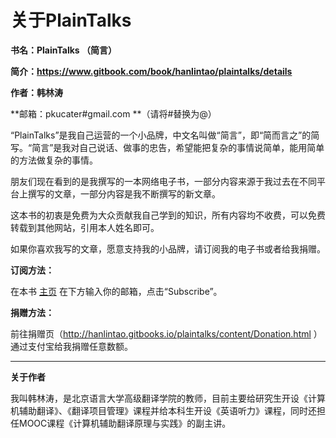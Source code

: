 # 关于PlainTalks

**书名：PlainTalks （简言）**

**简介：https://www.gitbook.com/book/hanlintao/plaintalks/details**

**作者：韩林涛**

**邮箱：pkucater#gmail.com **（请将#替换为@）



“PlainTalks”是我自己运营的一个小品牌，中文名叫做“简言”，即“简而言之”的简写。“简言”是我对自己说话、做事的忠告，希望能把复杂的事情说简单，能用简单的方法做复杂的事情。

朋友们现在看到的是我撰写的一本网络电子书，一部分内容来源于我过去在不同平台上撰写的文章，一部分内容是我不断撰写的新文章。

这本书的初衷是免费为大众贡献我自己学到的知识，所有内容均不收费，可以免费转载到其他网站，引用本人姓名即可。

如果你喜欢我写的文章，愿意支持我的小品牌，请订阅我的电子书或者给我捐赠。

**订阅方法：**

在本书 [主页](http://hanlintao.gitbooks.io/plaintalks/)  在下方输入你的邮箱，点击“Subscribe”。

**捐赠方法：**

前往捐赠页（http://hanlintao.gitbooks.io/plaintalks/content/Donation.html ） 通过支付宝给我捐赠任意数额。



---

**关于作者**

我叫韩林涛，是北京语言大学高级翻译学院的教师，目前主要给研究生开设《计算机辅助翻译》、《翻译项目管理》课程并给本科生开设《英语听力》课程，同时还担任MOOC课程《计算机辅助翻译原理与实践》的副主讲。


